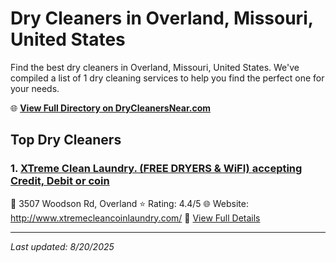 # Dry Cleaners in Overland, Missouri, United States

Find the best dry cleaners in Overland, Missouri, United States. We've compiled a list of 1 dry cleaning services to help you find the perfect one for your needs.

🌐 **[View Full Directory on DryCleanersNear.com](https://drycleanersnear.com/city/US/Missouri/Overland)**

## Top Dry Cleaners

### 1. [XTreme Clean Laundry. (FREE DRYERS & WiFI) accepting Credit, Debit or coin](https://drycleanersnear.com/dryCleaner/686f1eb71cef475d4de83d03/xtreme-clean-laundry-free-dryers-wifi-accepting-credit-debit-or-coin)
📍 3507 Woodson Rd, Overland
⭐ Rating: 4.4/5
🌐 Website: http://www.xtremecleancoinlaundry.com/
🔗 [View Full Details](https://drycleanersnear.com/dryCleaner/686f1eb71cef475d4de83d03/xtreme-clean-laundry-free-dryers-wifi-accepting-credit-debit-or-coin)


---

*Last updated: 8/20/2025*
